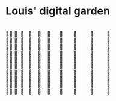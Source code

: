 # Louis' digital garden

<span style="white-space:pre">
🌱🌱 🌱  🌱   🌱    🌱    🌱      🌱       🌱         🌱         🌱
🌱🌱 🌱  🌱   🌱    🌱    🌱      🌱       🌱         🌱         🌱
🌱🌱 🌱  🌱   🌱    🌱    🌱      🌱       🌱         🌱         🌱
🌱🌱 🌱  🌱   🌱    🌱    🌱      🌱       🌱         🌱         🌱
🌱🌱 🌱  🌱   🌱    🌱    🌱      🌱       🌱         🌱         🌱
🌱🌱 🌱  🌱   🌱    🌱    🌱      🌱       🌱         🌱         🌱
🌱🌱 🌱  🌱   🌱    🌱    🌱      🌱       🌱         🌱         🌱
🌱🌱 🌱  🌱   🌱    🌱    🌱      🌱       🌱         🌱         🌱
🌱🌱 🌱  🌱   🌱    🌱    🌱      🌱       🌱         🌱         🌱
🌱🌱 🌱  🌱   🌱    🌱    🌱      🌱       🌱         🌱         🌱
</span>